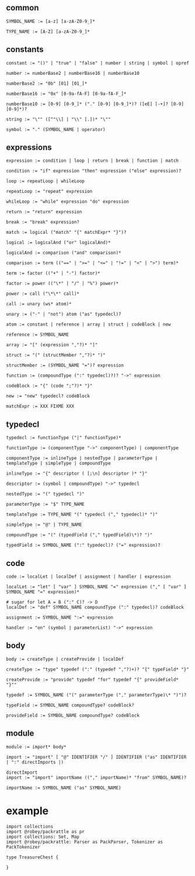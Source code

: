 
## common

    SYMBOL_NAME := [a-z] [a-zA-Z0-9_]*

    TYPE_NAME := [A-Z] [a-zA-Z0-9_]*

## constants

    constant := "()" | "true" | "false" | number | string | symbol | opref

    number := numberBase2 | numberBase16 | numberBase10

    numberBase2 := "0b" [01] [01_]*

    numberBase16 := "0x" [0-9a-fA-F] [0-9a-fA-F_]*

    numberBase10 := [0-9] [0-9_]* ("." [0-9] [0-9_]*)? ([eE] [-+]? [0-9] [0-9]*)?

    string := "\"" ([^"\\] | "\\" [.])* "\""

    symbol := "." (SYMBOL_NAME | operator)

## expressions

    expression := condition | loop | return | break | function | match

    condition := "if" expression "then" expression ("else" expression)?

    loop := repeatLoop | whileLoop

    repeatLoop := "repeat" expression

    whileLoop := "while" expression "do" expression

    return := "return" expression

    break := "break" expression?

    match := logical ("match" "{" matchExpr* "}")?

    logical := logicalAnd ("or" logicalAnd)*

    logicalAnd := comparison ("and" comparison)*

    comparison := term (("==" | ">=" | "<=" | "!=" | "<" | ">") term)*

    term := factor (("+" | "-") factor)*

    factor := power (("\*" | "/" | "%") power)*

    power := call ("\*\*" call)*

    call := unary (ws* atom)*

    unary := ("-" | "not") atom ("as" typedecl)?

    atom := constant | reference | array | struct | codeBlock | new

    reference := SYMBOL_NAME

    array := "[" (expression ","?)* "]"

    struct := "(" (structMember ","?)* ")"

    structMember := (SYMBOL_NAME "=")? expression

    function := (compoundType (":" typedecl)?)? "->" expression

    codeBlock := "{" (code ";"?)* "}"

    new := "new" typedecl? codeBlock

    matchExpr := XXX FIXME XXX

## typedecl

    typedecl := functionType ("|" functionType)*

    functionType := (componentType "->" componentType) | componentType

    componentType := inlineType | nestedType | parameterType | templateType | simpleType | compoundType

    inlineType := "{" descriptor ( [;\n] descriptor )* "}"

    descriptor := (symbol | compoundType) "->" typedecl

    nestedType := "(" typedecl ")"

    parameterType := "$" TYPE_NAME

    templateType := TYPE_NAME "(" typedecl ("," typedecl)* ")"

    simpleType := "@" | TYPE_NAME

    compoundType := "(" (typedField ("," typedField)\*)? ")"

    typedField := SYMBOL_NAME (":" typedecl)? ("=" expression)?

## code

    code := localLet | localDef | assignment | handler | expression

    localLet := "let" [ "var" ] SYMBOL_NAME "=" expression ("," [ "var" ] SYMBOL_NAME "=" expression)*

    # sugar for let A = B (":" C)? -> D
    localDef := "def" SYMBOL_NAME compoundType (":" typedecl)? codeBlock

    assignment := SYMBOL_NAME ":=" expression

    handler := "on" (symbol | parameterList) "->" expression

## body

    body := createType | createProvide | localDef

    createType := "type" typedef (":" (typedef ","?)+)? "{" typeField* "}"

    createProvide := "provide" typedef "for" typedef "{" provideField* "}""

    typedef := SYMBOL_NAME ("(" parameterType ("," parameterType)\* ")")?

    typeField := SYMBOL_NAME compoundType? codeBlock?

    provideField := SYMBOL_NAME compoundType? codeBlock

## module

    module := import* body*

    import := "import" [ "@" IDENTIFIER "/" ] IDENTIFIER ("as" IDENTIFIER | ":" directImports |)

    directImport
    import := "import" importName (("," importName)* "from" SYMBOL_NAME)?

    importName := SYMBOL_NAME ("as" SYMBOL_NAME)





# example

```
import collections
import @robey/packrattle as pr
import collections: Set, Map
import @robey/packrattle: Parser as PackParser, Tokenizer as PackTokenizer

type TreasureChest {

}
```
